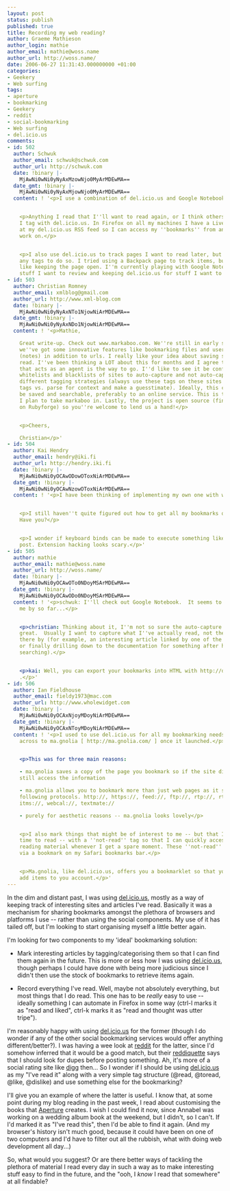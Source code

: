 ```yaml
---
layout: post
status: publish
published: true
title: Recording my web reading?
author: Graeme Mathieson
author_login: mathie
author_email: mathie@woss.name
author_url: http://woss.name/
date: 2006-06-27 11:31:43.000000000 +01:00
categories:
- Geekery
- Web surfing
tags:
- aperture
- bookmarking
- Geekery
- reddit
- social-bookmarking
- Web surfing
- del.icio.us
comments:
- id: 502
  author: Schwuk
  author_email: schwuk@schwuk.com
  author_url: http://schwuk.com
  date: !binary |-
    MjAwNi0wNi0yNyAxMzowNjo0MyArMDEwMA==
  date_gmt: !binary |-
    MjAwNi0wNi0yNyAxMjowNjo0MyArMDEwMA==
  content: ! '<p>I use a combination of del.icio.us and Google Notebook.</p>


    <p>Anything I read that I''ll want to read again, or I think others should read
    I tag with del.icio.us. In Firefox on all my machines I have a Live bookmark pointed
    at my del.icio.us RSS feed so I can access my ''bookmarks'' from any machine I
    work on.</p>


    <p>I also use del.icio.us to track pages I want to read later, but I''m not using
    any tags to do so. I tried using a Backpack page to track items, but I don''t
    like keeping the page open. I''m currently playing with Google Notebook to capture
    stuff I want to review and keeping del.icio.us for stuff I want to remember/recommend.</p>'
- id: 503
  author: Christian Romney
  author_email: xmlblog@gmail.com
  author_url: http://www.xml-blog.com
  date: !binary |-
    MjAwNi0wNi0yNyAxNTo1NjowNiArMDEwMA==
  date_gmt: !binary |-
    MjAwNi0wNi0yNyAxNDo1NjowNiArMDEwMA==
  content: ! '<p>Mathie,

    Great write-up. Check out www.markaboo.com. We''re still in early stages, but
    we''ve got some innovative features like bookmarking files and user-created content
    (notes) in addition to urls. I really like your idea about saving stuff you''ve
    read. I''ve been thinking a LOT about this for months and I agree that an extension
    that acts as an agent is the way to go. I''d like to see it be configurable with
    whitelists and blacklists of sites to auto-capture and not auto-capture, with
    different tagging strategies (always use these tags on these sites vs. read meta
    tags vs. parse for context and make a guesstimate). Ideally, this content should
    be saved and searchable, preferably to an online service. This is the direction
    I plan to take markaboo in. Lastly, the project is open source (find the code
    on Rubyforge) so you''re welcome to lend us a hand!</p>


    <p>Cheers,

    Christian</p>'
- id: 504
  author: Kai Hendry
  author_email: hendry@iki.fi
  author_url: http://hendry.iki.fi
  date: !binary |-
    MjAwNi0wNi0yOCAwODowOToxNiArMDEwMA==
  date_gmt: !binary |-
    MjAwNi0wNi0yOCAwNzowOToxNiArMDEwMA==
  content: ! '<p>I have been thinking of implementing my own one with web.py.</p>


    <p>I still haven''t quite figured out how to get all my bookmarks out of del.icio.us.
    Have you?</p>


    <p>I wonder if keyboard binds can be made to execute something like a del.icio.us
    post. Extension hacking looks scary.</p>'
- id: 505
  author: mathie
  author_email: mathie@woss.name
  author_url: http://woss.name/
  date: !binary |-
    MjAwNi0wNi0yOCAwOTo0NDoyMSArMDEwMA==
  date_gmt: !binary |-
    MjAwNi0wNi0yOCAwODo0NDoyMSArMDEwMA==
  content: ! '<p>schwuk: I''ll check out Google Notebook.  It seems to have passed
    me by so far...</p>


    <p>christian: Thinking about it, I''m not so sure the auto-capture idea is that
    great.  Usually I want to capture what I''ve actually read, not the path I got
    there by (for example, an interesting article linked by one of the blogs I read,
    or finally drilling down to the documentation for something after hours of google
    searching).</p>


    <p>kai: Well, you can export your bookmarks into HTML with http://del.icio.us/settings/<code>$USER</code>/export
    .</p>'
- id: 506
  author: Ian Fieldhouse
  author_email: fieldy1973@mac.com
  author_url: http://www.wholewidget.com
  date: !binary |-
    MjAwNi0wNi0yOCAxNjoyMDoyNiArMDEwMA==
  date_gmt: !binary |-
    MjAwNi0wNi0yOCAxNToyMDoyNiArMDEwMA==
  content: ! '<p>I used to use del.icio.us for all my bookmarking needs but migrated
    across to ma.gnolia [ http://ma.gnolia.com/ ] once it launched.</p>


    <p>This was for three main reasons:

    - ma.gnolia saves a copy of the page you bookmark so if the site dies you can
    still access the information

    - ma.gnolia allows you to bookmark more than just web pages as it supports the
    following protocols. http://, https://, feed://, ftp://, rtp://, rtsp://, mms://,
    itms://, webcal://, textmate://

    - purely for aesthetic reasons -- ma.gnolia looks lovely</p>


    <p>I also mark things that might be of interest to me -- but that I haven''t had
    time to read -- with a ''not-read'' tag so that I can quickly access some interesting
    reading material whenever I get a spare moment. These ''not-read'' items are accessed
    via a bookmark on my Safari bookmarks bar.</p>


    <p>Ma.gnolia, like del.icio.us, offers you a bookmarklet so that you can easily
    add items to you account.</p>'
---
```

In the dim and distant past, I was using [del.icio.us][], mostly as a way of keeping track of interesting sites and articles I've read.  Basically it was a mechanism for sharing bookmarks amongst the plethora of browsers and platforms I use -- rather than using the social components.  My use of it has tailed off, but I'm looking to start organising myself a little better again.

I'm looking for two components to my 'ideal' bookmarking solution:

* Mark interesting articles by tagging/categorising them so that I can find them again in the future.  This is more or less how I was using [del.icio.us][], though perhaps I could have done with being more judicious since I didn't then use the stock of bookmarks to retrieve items again.

* Record everything I've read.  Well, maybe not absolutely everything, but most things that I do read.  This one has to be *really* easy to use -- ideally something I can automate in Firefox in some way (ctrl-l marks it as "read and liked", ctrl-k marks it as "read and thought was utter tripe").

I'm reasonably happy with using [del.icio.us][] for the former (though I do wonder if any of the other social bookmarking services would offer anything different/better?).  I was having a wee look at [reddit](http://www.reddit.com/) for the latter, since I'd somehow inferred that it would be a good match, but their [reddiquette](http://reddit.com/help/reddiquette) says that I should look for dupes before posting something.  Ah, it's more of a social rating site like [digg](http://www.digg.com/) then...  So I wonder if I should be using [del.icio.us][] as my "I've read it" along with a very simple tag structure (@read, @toread, @like, @dislike) and use something else for the bookmarking?

I'll give you an example of where the latter is useful.  I know that, at some point during my blog reading in the past week, I read about customising the books that [Aperture](http://www.aperture.com/) creates.  I wish I could find it now, since Annabel was working on a wedding album book at the weekend, but I didn't, so I can't.  If I'd marked it as "I've read this", then I'd be able to find it again.  (And my browser's history isn't much good, because it could have been on one of two computers and I'd have to filter out all the rubbish, what with doing web development all day...)

So, what would you suggest?  Or are there better ways of tackling the plethora of material I read every day in such a way as to make interesting stuff easy to find in the future, and the "ooh, I *know* I read that somewhere" at all findable?

[del.icio.us]: http://del.icio.us/ "del.icio.us social bookmarking"
[rubaidh ltd]: http://www.rubaidh.com/ "Rubaidh Ltd -- Scottish for Ruby on Rails"
[ruby]: http://www.ruby-lang.org/ "Ruby programming language"
[rails]: http://www.rubyonrails.org/ "Ruby on Rails"

